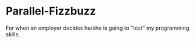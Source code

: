 Parallel-Fizzbuzz
=================

For when an employer decides he/she is going to "test" my programming skills. 
